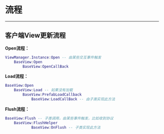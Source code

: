 # 流程

---

## 客户端View更新流程

**Open流程：**

```lua
ViewManager.Instance:Open -- 由某些交互事件触发
	BaseView:Open
		BaseView:OpenCallBack
```

**Load流程：**

```lua
BaseView:Open
	BaseView:Load -- 如果没有加载
		BaseView:PrefabLoadCallback
			BaseView:LoadCallBack -- 由子类实现此方法
```

**Flush流程：**

```lua
BaseView:Flush -- 子类调用，由某些事件触发，比如收到协议
	BaseView:FlushHelper
			BaseView:OnFlush -- 子类实现此方法
```